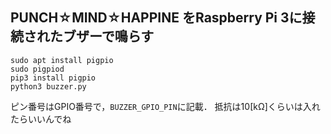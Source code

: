 PUNCH☆MIND☆HAPPINE をRaspberry Pi 3に接続されたブザーで鳴らす
---

~~~
sudo apt install pigpio
sudo pigpiod
pip3 install pigpio
python3 buzzer.py
~~~

ピン番号はGPIO番号で，`BUZZER_GPIO_PIN`に記載．
抵抗は10[kΩ]くらいは入れたらいいんでね



